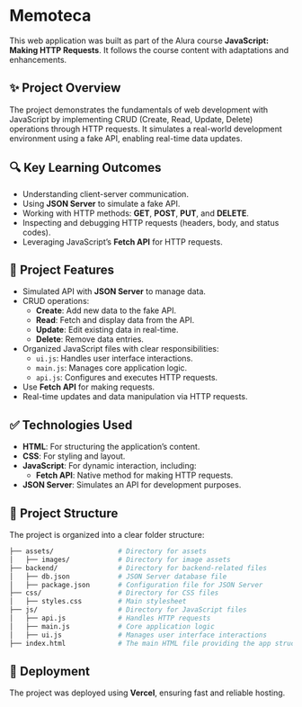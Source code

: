 # Memoteca

This web application was built as part of the Alura course **JavaScript: Making HTTP Requests**. It follows the course content with adaptations and enhancements.

## ✨ Project Overview
The project demonstrates the fundamentals of web development with JavaScript by implementing CRUD (Create, Read, Update, Delete) operations through HTTP requests. It simulates a real-world development environment using a fake API, enabling real-time data updates.

## 🔍 Key Learning Outcomes
- Understanding client-server communication.
- Using **JSON Server** to simulate a fake API.
- Working with HTTP methods: **GET**, **POST**, **PUT**, and **DELETE**.
- Inspecting and debugging HTTP requests (headers, body, and status codes).
- Leveraging JavaScript’s **Fetch API** for HTTP requests.

## 🔨 Project Features
- Simulated API with **JSON Server** to manage data.
- CRUD operations:
  - **Create**: Add new data to the fake API.
  - **Read**: Fetch and display data from the API.
  - **Update**: Edit existing data in real-time.
  - **Delete**: Remove data entries.
- Organized JavaScript files with clear responsibilities:
  - `ui.js`: Handles user interface interactions.
  - `main.js`: Manages core application logic.
  - `api.js`: Configures and executes HTTP requests.
- Use **Fetch API** for making requests.
- Real-time updates and data manipulation via HTTP requests.

## ✅ Technologies Used
- **HTML**: For structuring the application’s content.
- **CSS**: For styling and layout.
- **JavaScript**: For dynamic interaction, including:
  - **Fetch API**: Native method for making HTTP requests.
- **JSON Server**: Simulates an API for development purposes.

## 📂 Project Structure
The project is organized into a clear folder structure:

```bash
├── assets/                # Directory for assets
│   ├── images/            # Directory for image assets
├── backend/               # Directory for backend-related files
│   ├── db.json            # JSON Server database file
│   ├── package.json       # Configuration file for JSON Server
├── css/                   # Directory for CSS files
│   ├── styles.css         # Main stylesheet
├── js/                    # Directory for JavaScript files
│   ├── api.js             # Handles HTTP requests
│   ├── main.js            # Core application logic
│   ├── ui.js              # Manages user interface interactions
├── index.html             # The main HTML file providing the app structure
```


## 🚀 Deployment
The project was deployed using **Vercel**, ensuring fast and reliable hosting.


